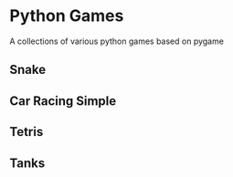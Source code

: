 # Python Games
A collections of various python games based on pygame

Snake
-------

Car Racing Simple
-----

Tetris
-----

Tanks
-------